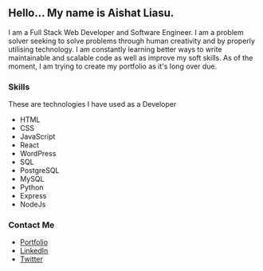 ## Hello... My name is Aishat Liasu.

I am a Full Stack Web Developer and Software Engineer. I am a problem solver seeking to solve problems through human creativity and by properly utilising technology. 
I am constantly learning better ways to write maintainable and scalable code as well as improve my soft skills. 
As of the moment, I am trying to create my portfolio as it's long over due. 

### Skills

These are technologies I have used as a Developer

- HTML 
- CSS 
- JavaScript 
- React
- WordPress
- SQL
- PostgreSQL
- MySQL
- Python
- Express
- NodeJs

### Contact Me

- [Portfolio](https://aishat-liasu.github.io/)
- [LinkedIn](https://www.linkedin.com/in/aishat-liasu)
- [Twitter](https://twitter.com/AishatLiasu)

